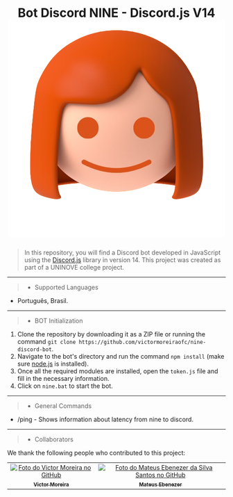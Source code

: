 <h1 align="center">
  <br>Bot Discord NINE - Discord.js V14
  <img src="assets/nine_without_background.png" alt="NINE">
</h1>

> In this repository, you will find a Discord bot developed in JavaScript using the [Discord.js](https://github.com/discordjs/discord.js) library in version 14. This project was created as part of a UNINOVE college project.

---

> * Supported Languages

* Português, Brasil.

---

> * BOT Initialization

1. Clone the repository by downloading it as a ZIP file or running the command `git clone https://github.com/victormoreiraofc/nine-discord-bot`.
2. Navigate to the bot's directory and run the command `npm install` (make sure [node.js](https://nodejs.org/en) is installed).
3. Once all the required modules are installed, open the `token.js` file and fill in the necessary information.
4. Click on `nine.bat` to start the bot.

---

> * General Commands

* /ping - Shows information about latency from nine to discord.

---

> * Collaborators

We thank the following people who contributed to this project:

<table>
  <tr>
    <td align="center">
      <a href="#">
        <img src="https://avatars.githubusercontent.com/u/121199565?v=4" width="100px;" alt="Foto do Victor Moreira no GitHub"/><br>
        <sub>
          <b>Victor Moreira</b>
        </sub>
      </a>
    </td>
    <td align="center">
      <a href="#">
        <img src="https://avatars.githubusercontent.com/u/143097497?v=4" width="100px;" alt="Foto do Mateus Ebenezer da Silva Santos no GitHub"/><br>
        <sub>
          <b>Mateus Ebenezer</b>
        </sub>
      </a>
    </td>
  </tr>
</table>

